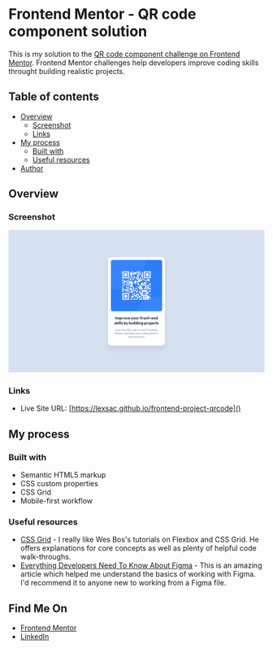 # Frontend Mentor - QR code component solution

This is my solution to the [QR code component challenge on Frontend Mentor](https://www.frontendmentor.io/challenges/qr-code-component-iux_sIO_H). Frontend Mentor challenges help developers improve coding skills throught building realistic projects. 

## Table of contents

- [Overview](#overview)
  - [Screenshot](#screenshot)
  - [Links](#links)
- [My process](#my-process)
  - [Built with](#built-with)
  - [Useful resources](#useful-resources)
- [Author](#author)


## Overview

### Screenshot

![Design preview for the QR code component coding challenge](./design/desktop-design.jpg)

### Links

- Live Site URL: [https://lexsac.github.io/frontend-project-qrcode]()

## My process

### Built with

- Semantic HTML5 markup
- CSS custom properties
- CSS Grid
- Mobile-first workflow

### Useful resources

- [CSS Grid](https://cssgrid.io/) - I really like Wes Bos's tutorials on Flexbox and CSS Grid. He offers explanations for core concepts as well as plenty of helpful code walk-throughs.
- [Everything Developers Need To Know About Figma](https://www.smashingmagazine.com/2020/09/figma-developers-guide/) - This is an amazing article which helped me understand the basics of working with Figma. I'd recommend it to anyone new to working from a Figma file.

## Find Me On

- [Frontend Mentor](https://www.frontendmentor.io/profile/lexsac)
- [LinkedIn](https://www.linkedin.com/in/lexsacampbell/)



